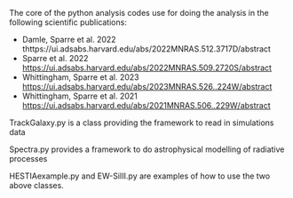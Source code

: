 The core of the python analysis codes use for doing the analysis in the following scientific publications:

- Damle, Sparre et al. 2022 thttps://ui.adsabs.harvard.edu/abs/2022MNRAS.512.3717D/abstract
- Sparre et al. 2022 https://ui.adsabs.harvard.edu/abs/2022MNRAS.509.2720S/abstract
- Whittingham, Sparre et al. 2023 https://ui.adsabs.harvard.edu/abs/2023MNRAS.526..224W/abstract
- Whittingham, Sparre et al. 2021 https://ui.adsabs.harvard.edu/abs/2021MNRAS.506..229W/abstract


TrackGalaxy.py is a class providing the framework to read in simulations data

Spectra.py provides a framework to do astrophysical modelling of radiative processes

HESTIAexample.py and EW-SiIII.py are examples of how to use the two above classes.
